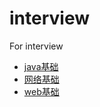 # interview
For interview

- [java基础](https://github.com/idealcitier/interview/blob/master/src/java_base.md)
- [网络基础](https://github.com/idealcitier/interview/blob/master/src/network_base.md)
- [web基础](https://github.com/idealcitier/interview/blob/master/src/web.md)


